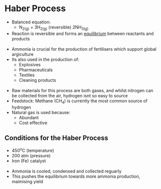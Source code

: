 # Haber Process

- Balanced equation:
	- N<sub>2</sub><sub>(g)</sub> + 3H<sub>2</sub><sub>(g)</sub> (reversible) 2NH<sub>3</sub><sub>(g)</sub>
- Reaction is reversible and forms an [equilibrium](./dynamic_equilibrium.md/#dynamic-equilibrium-1) between reactants and products
<br/><br/>
- Ammonia is crucial for the production of fertilisers which support global argiculture
- Its also used in the production of:
	- Explosives
	- Pharmaceuticals
	- Textiles
	- Cleaning products
<br/><br/>
- Raw materials for this process are both gases, and whilst nitrogen can be collected from the air, hydrogen isnt so easy to source
- Feedstock: Methane (CH<sub>4</sub>) is currently the most common source of hydrogen
- Natural gas is used because:
	- Abundant
	- Cost effective

## Conditions for the Haber Process

- 450<sup>o</sup>C (temperature)
- 200 atm (pressure)
- Iron (Fe) catalyst
<br/><br/>
- Ammonia is cooled, condensed and collected reguarly
- This pushes the equilibrium towards more ammonia production, maimising yield
